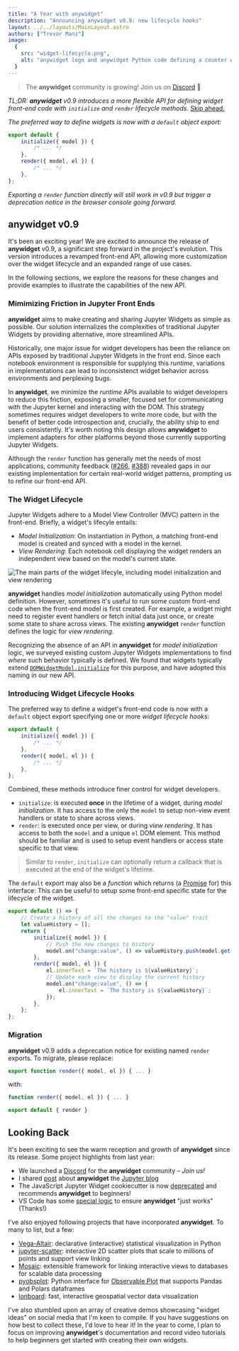 ```yaml
---
title: "A Year with anywidget"
description: "Announcing anywidget v0.9: new lifecycle hooks"
layout: ../../layouts/MainLayout.astro
authors: ["Trevor Manz"]
image:
  {
    src: "widget-lifecycle.png",
    alt: "anywidget logo and anywidget Python code defining a counter widget",
  }
---
```


> The **anywidget** community is growing! Join us on
> [Discord](https://discord.gg/W5h4vPMbDQ) 🐣

_TL;DR: **anywidget** v0.9 introduces a more flexible API for defining widget
front-end code with `initialize` and `render` lifecycle methods._
<a href="#introducing-widget-lifecycle-hooks">Skip ahead.</a>

_The preferred way to define widgets is now with a `default` object export:_

```js
export default {
	initialize({ model }) {
		/* ... */
	},
	render({ model, el }) {
		/* ... */
	},
};
```

_Exporting a `render` function directly will still work in v0.9 but trigger a
deprecation notice in the browser console going forward._

## anywidget v0.9

It's been an exciting year! We are excited to announce the release of
**anywidget** v0.9, a significant step forward in the project's evolution. This
version introduces a revamped front-end API, allowing more customization over
the widget lifecycle and an expanded range of use cases.

In the following sections, we explore the reasons for these changes and provide
examples to illustrate the capabilities of the new API.

### Mimimizing Friction in Jupyter Front Ends

**anywidget** aims to make creating and sharing Jupyter Widgets as simple as
possible. Our solution internalizes the complexities of traditional Jupyter
Widgets by providing alternative, more streamlined APIs.

Historically, one major issue for widget developers has been the reliance on
APIs exposed by traditional Jupyter Widgets in the front end. Since each
notebook environment is responsible for supplying this _runtime_, variations in
implementations can lead to inconsistenct widget behavior across environments
and perplexing bugs.

In **anywidget**, we minimize the _runtime_ APIs available to widget developers
to reduce this friction, exposing a smaller, focused set for communicating with
the Jupyter kernel and interacting with the DOM. This strategy sometimes
requires widget developers to write more code, but with the benefit of better
code introspection and, crucially, the ability ship to end users consistently.
It's worth noting this design allows **anywidget** to implement adapters for
other platforms beyond those currently supporting Jupyter Widgets.

Although the `render` function has generally met the needs of most applications,
community feedback ([#266](https://github.com/manzt/anywidget/issues/266),
[#388](https://github.com/manzt/anywidget/issues/388)) revealed gaps in our
existing implementation for certain real-world widget patterns, prompting us to
refine our front-end API.

### The Widget Lifecycle

Jupyter Widgets adhere to a Model View Controller (MVC) pattern in the
front-end. Briefly, a widget's lifecyle entails:

- _Model Initialization_: On instantiation in Python, a matching front-end model
  is created and synced with a model in the kernel.
- _View Rendering_: Each notebook cell displaying the widget renders an
  independent view based on the model's current state.

![The main parts of the widget lifecyle, including model initialization and view rendering](/widget-lifecycle.png)

**anywidget** handles _model initialization_ automatically using Python model
definition. However, sometimes it's useful to run some custom front-end code
when the front-end model is first created. For example, a widget might need to
register event handlers or fetch initial data just once, or create some state to
share across views. The existing **anywidget** `render` function defines the
logic for _view rendering_.

Recognizing the absence of an API in **anywidget** for _model initialization_
logic, we surveyed existing custom Jupyter Widgets implementations to find
_where_ such behavior typically is defined. We found that widgets typically
extend
[`DOMWidgetModel.initialize`](https://github.com/jupyter-widgets/ipywidgets/blob/b2531796d414b0970f18050d6819d932417b9953/packages/base/src/widget.ts#L150)
for this purpose, and have adopted this naming in our new API.

### Introducing Widget Lifecycle Hooks

The preferred way to define a widget's front-end code is now with a `default`
object export specifying one or more _widget lifecycle hooks_:

```js
export default {
	initialize({ model }) {
		/* ... */
	},
	render({ model, el }) {
		/* ... */
	},
};
```

Combined, these methods introduce finer control for widget developers.

- `initialize`: is executed **once** in the lifetime of a widget, during _model
  initialization_. It has access to the only the `model` to setup non-view event
  handlers or state to share across views.
- `render`: is executed once per view, or during _view rendering_. It has access
  to both the `model` and a unique `el` DOM element. This method should be
  familiar and is used to setup event handlers or access state specific to that
  view.

> Similar to `render`, `initialize` can optionally return a callback that is
> executed at the end of the widget's lifetime.

The `default` export may also be a _function_ which returns (a
[Promise](https://developer.mozilla.org/en-US/docs/Web/JavaScript/Reference/Global_Objects/Promise)
for) this interface: This can be useful to setup some front-end specific state
for the lifecycle of the widget.

```js
export default () => {
	// Create a history of all the changes to the "value" trait
	let valueHistory = [];
	return {
		initialize({ model }) {
			// Push the new changes to history
			model.on("change:value", () => valueHistory.push(model.get("value")));
		},
		render({ model, el }) {
			el.innerText = `The history is ${valueHistory}`;
			// Update each view to display the current history
			model.on("change:value", () => {
				el.innerText = `The history is ${valueHistory}`;
			});
		},
	};
};
```

### Migration

**anywidget** v0.9 adds a deprecation notice for existing named `render`
exports. To migrate, please replace:

```js
export function render({ model, el }) { ... }
```

with:

```js
function render({ model, el }) { ... }

export default { render }
```

## Looking Back

It's been exciting to see the warm reception and growth of **anywidget** since
its release. Some project highlights from last year:

- We launched a [Discord](https://discord.gg/W5h4vPMbDQ) for the **anywidget**
  community – _Join us!_
- I shared
  [post](https://blog.jupyter.org/anywidget-jupyter-widgets-made-easy-164eb2eae102)
  about **anywidget** the [Jupyter blog](https://blog.jupyter.org/)
- The JavaScript Jupyter Widget cookiecutter is now
  [deprecated](https://github.com/jupyter-widgets/widget-cookiecutter) and
  recommends **anywidget** to beginners!
- VS Code has some
  [special logic](https://github.com/microsoft/vscode-jupyter/pulls?q=is%3Apr+sort%3Aupdated-desc+anywidget)
  to ensure **anywidget** "just works" (Thanks!)

I've also enjoyed following projects that have incorporated **anywidget**. To
many to list, but a few:

- [Vega-Altair](https://github.com/altair-viz/altair): declarative (interactive)
  statistical visualization in Python
- [jupyter-scatter](https://github.com/flekschas/jupyter-scatter): interactive
  2D scatter plots that scale to millions of points and support view linking
- [Mosaic](https://github.com/uwdata/mosaic): extensible framework for linking
  interactive views to databases for scalable data processing
- [pyobsplot](https://github.com/juba/pyobsplot): Python interface for
  [Observable Plot](https://observablehq.com/plot/) that supports Pandas and
  Polars dataframes
- [lonboard](https://github.com/developmentseed/lonboard): fast, interactive
  geospatial vector data visualization

I've also stumbled upon an array of creative demos showcasing "widget ideas" on
social media that I'm keen to compile. If you have suggestions on how best to
collect these, I'd love to hear it! In the year to come, I plan to focus on
improving **anywidget**'s documentation and record video tutorials to help
beginners get started with creating their own widgets.
